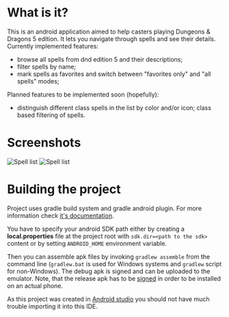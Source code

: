 # What is it?

This is an android application aimed to help casters playing Dungeons & Dragons 5 edition. It
lets you navigate through spells and see their details. Currently implemented features:

- browse all spells from dnd edition 5 and their descriptions;
- filter spells by name;
- mark spells as favorites and switch between "favorites only" and "all spells" modes;

Planned features to be implemented soon (hopefully):

- distinguish different class spells in the list by color and/or icon; class based filtering
  of spells.

# Screenshots

![Spell list](https://github.com/servy/dnd5spellbook/raw/master/screenshot/screen1.png "Spell list")
![Spell list](https://github.com/servy/dnd5spellbook/raw/master/screenshot/screen2.png "Spell details")

# Building the project

Project uses gradle build system and gradle android plugin. For more information check
[it's documentation](http://tools.android.com/tech-docs/new-build-system/user-guide).

You have to specify your android SDK path either by creating a **local.properties** file at
the project root with `sdk.dir=<path to the sdk>` content or by setting `ANDROID_HOME`
environment variable.

Then you can assemble apk files by invoking `gradlew assemble` from the command line (`gradlew.bat`
is used for Windows systems and `gradlew` script for non-Windows). The debug apk is signed and can
be uploaded to the emulator. Note, that the release apk has to be
[signed](http://developer.android.com/tools/publishing/app-signing.html) in order to be installed
on an actual phone.

As this project was created in
[Android studio](https://developer.android.com/sdk/installing/studio.html) you should not have
much trouble importing it into this IDE.
